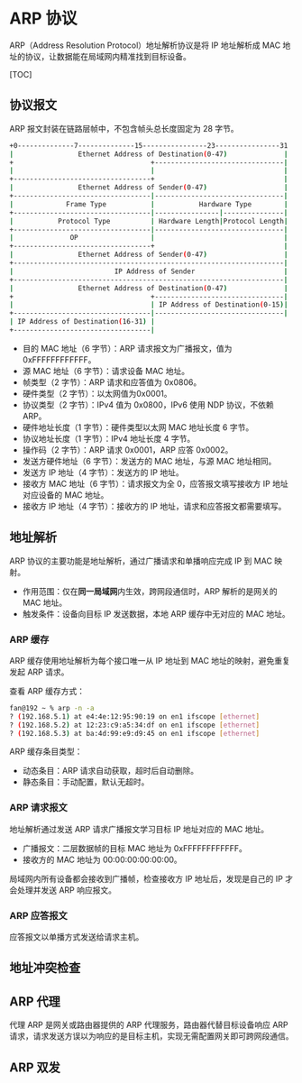 # ARP 协议

ARP（Address Resolution Protocol）地址解析协议是将 IP 地址解析成 MAC 地址的协议，让数据能在局域网内精准找到目标设备。

[TOC]

## 协议报文

ARP 报文封装在链路层帧中，不包含帧头总长度固定为 28 字节。

```bash
+0--------------7--------------15----------------23----------------31
|                Ethernet Address of Destination(0-47)              |
+                                  +--------------------------------|
|                                  |                                |
+----------------------------------+                                |
|                Ethernet Address of Sender(0-47)                   |
+----------------------------------|--------------------------------|
|             Frame Type           |           Hardware Type        |
+----------------------------------|----------------|---------------|
|           Protocol Type          | Hardware Length|Protocol Length|
+----------------------------------|--------------------------------|
|              OP                  |                                |
+----------------------------------+                                |
|                Ethernet Address of Sender(0-47)                   |
+-------------------------------------------------------------------|
|                         IP Address of Sender                      |
+-------------------------------------------------------------------|
|                Ethernet Address of Destination(0-47)              |
+                                  +--------------------------------|
|                                  | IP Address of Destination(0-15)|
+----------------------------------|--------------------------------|
| IP Address of Destination(16-31) |
+----------------------------------|
```

- 目的 MAC 地址（6 字节）：ARP 请求报文为广播报文，值为 0xFFFFFFFFFFFF。
- 源 MAC 地址（6 字节）：请求设备 MAC 地址。
- 帧类型（2 字节）：ARP 请求和应答值为 0x0806。
- 硬件类型（2 字节）：以太网值为0x0001。
- 协议类型（2 字节）：IPv4 值为 0x0800，IPv6 使用 NDP 协议，不依赖 ARP。
- 硬件地址长度（1 字节）：硬件类型以太网 MAC 地址长度 6 字节。
- 协议地址长度（1 字节）：IPv4 地址长度 4 字节。
- 操作码（2 字节）：ARP 请求 0x0001，ARP 应答 0x0002。
- 发送方硬件地址（6 字节）：发送方的 MAC 地址，与源 MAC 地址相同。
- 发送方 IP 地址（4 字节）：发送方的 IP 地址。
- 接收方 MAC 地址（6 字节）：请求报文为全 0，应答报文填写接收方 IP 地址对应设备的 MAC 地址。
- 接收方 IP 地址（4 字节）：接收方的 IP 地址，请求和应答报文都需要填写。

## 地址解析

ARP 协议的主要功能是地址解析，通过广播请求和单播响应完成 IP 到 MAC 映射。

- 作用范围：仅在**同一局域网**内生效，跨网段通信时，ARP 解析的是网关的 MAC 地址。
- 触发条件：设备向目标 IP 发送数据，本地 ARP 缓存中无对应的 MAC 地址。

### ARP 缓存

ARP 缓存使用地址解析为每个接口唯一从 IP 地址到 MAC 地址的映射，避免重复发起 ARP 请求。

查看 ARP 缓存方式：

```bash
fan@192 ~ % arp -n -a
? (192.168.5.1) at e4:4e:12:95:90:19 on en1 ifscope [ethernet]
? (192.168.5.2) at 12:23:c9:a5:34:df on en1 ifscope [ethernet]
? (192.168.5.3) at ba:4d:99:e9:d9:45 on en1 ifscope [ethernet]
```

ARP 缓存条目类型：

- 动态条目：ARP 请求自动获取，超时后自动删除。
- 静态条目：手动配置，默认无超时。

### ARP 请求报文

地址解析通过发送 ARP 请求广播报文学习目标 IP 地址对应的 MAC 地址。

- 广播报文：二层数据帧的目标 MAC 地址为 0xFFFFFFFFFFFF。
- 接收方的 MAC 地址为  00:00:00:00:00:00。

局域网内所有设备都会接收到广播帧，检查接收方 IP 地址后，发现是自己的 IP 才会处理并发送 ARP 响应报文。

### ARP 应答报文

应答报文以单播方式发送给请求主机。

## 地址冲突检查

## ARP 代理

代理 ARP 是网关或路由器提供的 ARP 代理服务，路由器代替目标设备响应 ARP 请求，请求发送方误以为响应的是目标主机，实现无需配置网关即可跨网段通信。

## ARP 双发

















